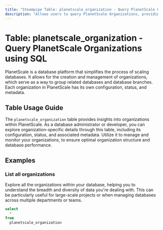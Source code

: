 ```yaml
---
title: "Steampipe Table: planetscale_organization - Query PlanetScale Organizations using SQL"
description: "Allows users to query PlanetScale Organizations, providing insights into the configuration, status, and metadata associated with each organization."
---
```


# Table: planetscale_organization - Query PlanetScale Organizations using SQL

PlanetScale is a database platform that simplifies the process of scaling databases. It allows for the creation and management of organizations, which serve as a way to group related databases and database branches. Each organization in PlanetScale has its own configuration, status, and metadata.

## Table Usage Guide

The `planetscale_organization` table provides insights into organizations within PlanetScale. As a database administrator or developer, you can explore organization-specific details through this table, including its configuration, status, and associated metadata. Utilize it to manage and monitor your organizations, to ensure optimal organization structure and database performance.

## Examples

### List all organizations
Explore all the organizations within your database, helping you to understand the breadth and diversity of data you're dealing with. This can be particularly useful for large-scale projects or when managing databases across multiple departments or teams.

```sql
select
  *
from
  planetscale_organization
```